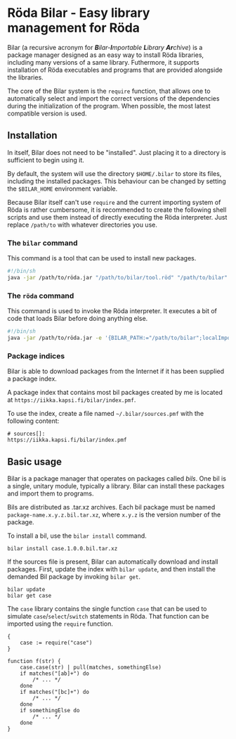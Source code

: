 # Röda Bilar - Easy library management for Röda

Bilar (a recursive acronym for _**B**ilar-**I**mportable **L**ibrary **Ar**chive_) is a package
manager designed as an easy way to install Röda libraries, including many versions of a same
library. Futhermore, it supports installation of Röda executables and programs that are provided
alongside the libraries.

The core of the Bilar system is the `require` function, that allows one to automatically select and
import the correct versions of the dependencies during the initialization of the program. When
possible, the most latest compatible version is used.

## Installation

In itself, Bilar does not need to be "installed". Just placing it to a directory is sufficient to
begin using it.

By default, the system will use the directory `$HOME/.bilar` to store its files, including the
installed packages. This behaviour can be changed by setting the `$BILAR_HOME` environment variable.

Because Bilar itself can't use `require` and the current importing system of Röda is rather
cumbersome, it is recommended to create the following shell scripts and use them instead of
directly executing the Röda interpreter. Just replace `/path/to` with whatever directories you use.

### The `bilar` command

This command is a tool that can be used to install new packages.

```sh
#!/bin/sh
java -jar /path/to/röda.jar "/path/to/bilar/tool.röd" "/path/to/bilar" "$@"
```

### The `röda` command

This command is used to invoke the Röda interpreter. It executes a bit of code that loads Bilar
before doing anything else.

```sh
#!/bin/sh
java -jar /path/to/röda.jar -e '{BILAR_PATH:="/path/to/bilar";localImport(BILAR_PATH.."/loader.röd")}' "$@"
```

### Package indices

Bilar is able to download packages from the Internet if it has been supplied a package index.

A package index that contains most bil packages created by me is located at `https://iikka.kapsi.fi/bilar/index.pmf`.

To use the index, create a file named `~/.bilar/sources.pmf` with the following content:

	# sources[]:
	https://iikka.kapsi.fi/bilar/index.pmf

## Basic usage

Bilar is a package manager that operates on packages called _bils_. One bil is a single, unitary
module, typically a library. Bilar can install these packages and import them to programs.

Bils are distributed as .tar.xz archives. Each bil package must be named
`package-name.x.y.z.bil.tar.xz`, where `x.y.z` is the version number of the package.

To install a bil, use the `bilar install` command.

	bilar install case.1.0.0.bil.tar.xz

If the sources file is present, Bilar can automatically download and install packages. First,
update the index with `bilar update`, and then install the demanded Bil package by invoking
`bilar get`.

	bilar update
	bilar get case

The `case` library contains the single function `case` that can be used to simulate
`case`/`select`/`switch` statements in Röda. That function can be imported using the `require`
function.

	{
		case := require("case")
	}
	
	function f(str) {
		case.case(str) | pull(matches, somethingElse)
		if matches("[ab]+") do
			/* ... */
		done
		if matches("[bc]+") do
			/* ... */
		done
		if somethingElse do
			/* ... */
		done
	}
